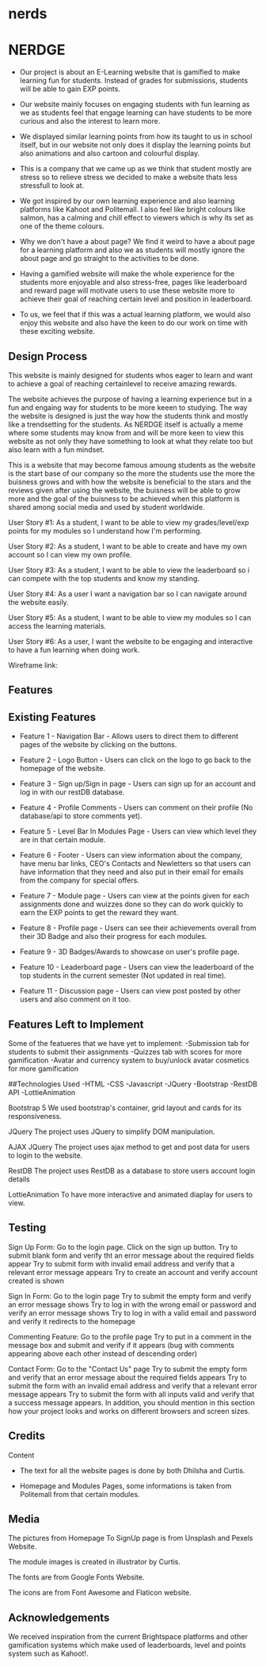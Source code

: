 # nerds

# NERDGE

- Our project is about an E-Learning website that is gamified to make learning fun for students. Instead of grades for submissions, students will be able to gain EXP points.

- Our website mainly focuses on engaging students with fun learning as we as students feel that engage learning can have students to be more curious and also the interest to learn more.

- We displayed similar learning points from how its taught to us in school itself, but in our website not only does it display the learning points but also animations and also cartoon and colourful display.

- This is a company that we came up as we think that student mostly are stress so to relieve stress we decided to make a website thats less stressfull to look at.

- We got inspired by our own learning experience and also learning platforms like Kahoot and Politemall.
I also feel like bright colours like salmon, has a calming and chill effect to viewers which is why its set as one of the theme colours. 

- Why we don't have a about page? We find it weird to have a about page for a learning platform and also we as students will mostly ignore the about page and go straight to the activities to be done. 

- Having a gamified website will make the whole experience for the students more enjoyable and also stress-free, pages like leaderboard and reward page will motivate users to use these website more to achieve their goal of reaching certain level and position in leaderboard.

- To us, we feel that if this was a actual learning platform, we would also enjoy this website and also have the keen to do our work on time with these exciting website.

## Design Process

This website is mainly designed for students whos eager to learn and want to achieve a goal of reaching certainlevel to receive amazing rewards.

The website achieves the purpose of having a learning experience but in a fun and engaing way for students to be more keeen to studying. The way the website is designed is just the way how the students think and mostly like a trendsetting for the students. As NERDGE itself is actually a meme where some students may know from and will be more keen to view this website as not only they have something to look at what they relate too but also learn with a fun mindset.

This is a website that may become famous amoung students as the website is the start base of our company so the more the students use the more the buisness grows and with how the website is beneficial to the stars and the reviews given after using the website, the buisness will be able to grow more and the goal of the buisness to be achieved when this platform is shared among social media and used by student worldwide.


User Story #1:
As a student, I want to be able to view my grades/level/exp points for my modules so I understand how I'm performing.

User Story #2:
As a student, I want to be able to create and have my own account so I can view my own profile.

User Story #3:
As a student, I want to be able to view the leaderboard so i can compete with the top students and know my standing.

User Story #4:
As a user I want a navigation bar so I can navigate around the website easily.

User Story #5:
As a student, I want to be able to view my modules so I can access the learning materials.

User Story #6:
As a user, I want the website to be engaging and interactive to have a fun learning when doing work.

Wireframe link:

## Features

## Existing Features

- Feature 1 - Navigation Bar - Allows users to direct them to different pages of the website by clicking on the buttons.

- Feature 2 - Logo Button - Users can click on the logo to go back to the homepage of the website.

- Feature 3 - Sign up/Sign in page - Users can sign up for an account and log in with our restDB database.

- Feature 4 - Profile Comments - Users can comment on their profile (No database/api to store comments yet).

- Feature 5 - Level Bar In Modules Page - Users can view which level they are in that certain module.

- Feature 6 - Footer - Users can view information about the company, have menu bar links, CEO's Contacts and Newletters so that users can have information that they need and also put in their email for emails from the company for special offers.

- Feature 7 - Module page - Users can view at the points given for each assignments done and wuizzes done so they can do work quickly to earn the EXP points to get the reward they want.

- Feature 8 - Profile page - Users can see their achievements overall from their 3D Badge and also their progress for each modules.

- Feature 9 - 3D Badges/Awards to showcase on user's profile page.

- Feature 10 - Leaderboard page - Users can view the leaderboard of the top students in the current semester (Not updated in real time).

- Feature 11 - Discussion page - Users can view post posted by other users and also comment on it too.

## Features Left to Implement

Some of the featueres that we have yet to implement:
-Submission tab for students to submit their assignments
-Quizzes tab with scores for more gamification
-Avatar and currency system to buy/unlock avatar cosmetics for more gamification

##Technologies Used
-HTML
-CSS
-Javascript
-JQuery
-Bootstrap
-RestDB API
-LottieAnimation


Bootstrap 5
We used bootstrap's container, grid layout and cards for its responsiveness.

JQuery
The project uses JQuery to simplify DOM manipulation.

AJAX JQuery
The project uses ajax method to get and post data for users to login to the website.

RestDB
The project uses RestDB as a database to store users account login details

LottieAnimation
To have more interactive and animated diaplay for users to view.

## Testing

Sign Up Form:
Go to the login page.
Click on the sign up button.
Try to submit blank form and verify tht an error message about the required fields appear
Try to submit form with invalid email address and verify that a relevant error message appears
Try to create an account and verify account created is shown

Sign In Form:
Go to the login page
Try to submit the empty form and verify an error message shows
Try to log in with the wrong email or password and verify an error message shows
Try to log in with a valid email and password and verify it redirects to the homepage

Commenting Feature:
Go to the profile page
Try to put in a comment in the message box and submit and verify if it appears
(bug with comments appearing above each other instead of descending order)

Contact Form:
Go to the "Contact Us" page
Try to submit the empty form and verify that an error message about the required fields appears
Try to submit the form with an invalid email address and verify that a relevant error message appears
Try to submit the form with all inputs valid and verify that a success message appears.
In addition, you should mention in this section how your project looks and works on different browsers and screen sizes.


## Credits

Content

- The text for all the website pages is done by both Dhilsha and Curtis.

- Homepage and Modules Pages, some informations is taken from Politemall from that certain modules.

## Media

The pictures from Homepage To SignUp page is from Unsplash and Pexels Website.
 
The module images is created in illustrator by Curtis.

The fonts are from Google Fonts Website.

The icons are from Font Awesome and Flaticon website.

## Acknowledgements

We received inspiration from the current Brightspace platforms and other gamification systems which make used of leaderboards, level and points system such as Kahoot!.
